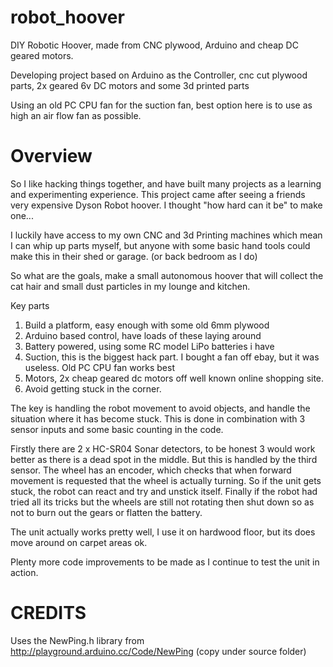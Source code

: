 
# robot_hoover
DIY Robotic Hoover, made from CNC plywood, Arduino and cheap DC geared motors.

Developing project based on Arduino as the Controller, cnc cut plywood parts, 2x geared 6v DC motors and some 3d printed parts

Using an old PC CPU fan for the suction fan, best option here is to use as high an air flow fan as possible.

#  Overview

So I like hacking things together, and have built many projects as a learning and experimenting experience. This project came after seeing a friends very expensive Dyson Robot hoover. I thought "how hard can it be" to make one... 

I luckily have access to my own CNC and 3d Printing machines which mean I can whip up parts myself, but anyone with some basic hand tools could make this in their shed or garage. (or back bedroom as I do)

So what are the goals, make a small autonomous hoover that will collect the cat hair and small dust particles in my lounge and kitchen.

Key parts 

1. Build a platform, easy enough with some old 6mm plywood
2. Arduino based control, have loads of these laying around
3. Battery powered, using some RC model LiPo batteries i have
4. Suction, this is the biggest hack part. I bought a fan off ebay, but it was useless. Old PC CPU fan works best
5. Motors, 2x cheap geared dc motors off well known online shopping site.
6. Avoid getting stuck in the corner.

The key is handling the robot movement to avoid objects, and handle the situation where it has become stuck.
This is done in combination with 3 sensor inputs and some basic counting in the code.

Firstly there are 2 x HC-SR04 Sonar detectors, to be honest 3 would work better as there is a dead spot in the middle. But this is handled by the third sensor. The wheel has an encoder, which checks that when forward movement is requested that the wheel is actually turning. So if the unit gets stuck, the robot can react and try and unstick itself. 
Finally if the robot had tried all its tricks but the wheels are still not rotating then shut down so as not to burn out the gears or flatten the battery.

The unit actually works pretty well, I use it on hardwood floor, but its does move around on carpet areas ok.

Plenty more code improvements to be made as I continue to test the unit in action.

# CREDITS 

Uses the NewPing.h library from http://playground.arduino.cc/Code/NewPing (copy under source folder)
